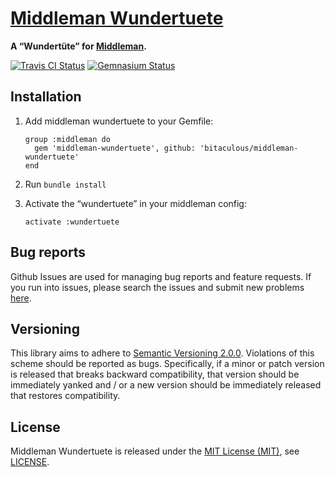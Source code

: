 [Middleman Wundertuete]
=======================

**A “Wundertüte” for [Middleman].**

[![Travis CI Status][Travis CI Status]][Travis CI]
[![Gemnasium Status][Gemnasium Status]][Gemnasium]

Installation
------------

1. Add middleman wundertuete to your Gemfile:

    ```
    group :middleman do
      gem 'middleman-wundertuete', github: 'bitaculous/middleman-wundertuete'
    end
    ```

2. Run `bundle install`

3. Activate the “wundertuete” in your middleman config:

    ```
    activate :wundertuete
    ```

Bug reports
-----------

Github Issues are used for managing bug reports and feature requests. If you run into issues, please search the issues
and submit new problems [here].

Versioning
----------

This library aims to adhere to [Semantic Versioning 2.0.0]. Violations of this scheme should be reported as bugs.
Specifically, if a minor or patch version is released that breaks backward compatibility, that version should be
immediately yanked and / or a new version should be immediately released that restores compatibility.

License
-------

Middleman Wundertuete is released under the [MIT License (MIT)], see [LICENSE].

[Gemnasium Status]: http://img.shields.io/gemnasium/bitaculous/middleman-wundertuete.svg?style=flat "Gemnasium Status"
[Gemnasium]: https://gemnasium.com/bitaculous/middleman-wundertuete "Middleman Wundertuete at Gemnasium"
[here]: https://github.com/bitaculous/middleman-wundertuete/issues "Github Issues"
[LICENSE]: https://raw.githubusercontent.com/bitaculous/middleman-wundertuete/master/LICENSE "License"
[Middleman Wundertuete]: http://bitaculous.github.io/middleman-wundertuete "A “Wundertüte” for Middleman."
[Middleman]: http://middlemanapp.com "Hand-crafted frontend development"
[MIT License (MIT)]: http://opensource.org/licenses/MIT "The MIT License (MIT)"
[Semantic Versioning 2.0.0]: http://semver.org "Semantic Versioning 2.0.0"
[Travis CI Status]: http://img.shields.io/travis/bitaculous/middleman-wundertuete.svg?style=flat "Travis CI Status"
[Travis CI]: https://travis-ci.org/bitaculous/middleman-wundertuete "Middleman Wundertuete at Travis CI"